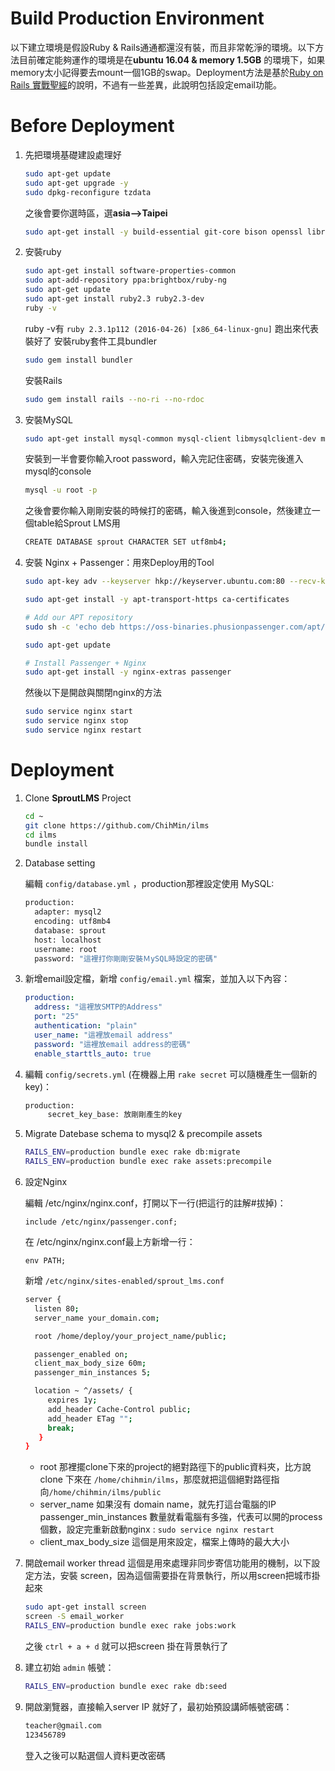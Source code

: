 # Build Production Environment

以下建立環境是假設Ruby & Rails通通都還沒有裝，而且非常乾淨的環境。以下方法目前確定能夠運作的環境是在**ubuntu 16.04 & memory 1.5GB** 的環境下，如果memory太小記得要去mount一個1GB的swap。Deployment方法是基於[Ruby on Rails 實戰聖經](https://ihower.tw/rails/deployment.html)的說明，不過有一些差異，此說明包括設定email功能。

# Before Deployment

1. 先把環境基礎建設處理好

   ```bash
   sudo apt-get update
   sudo apt-get upgrade -y
   sudo dpkg-reconfigure tzdata
   ```

   之後會要你選時區，選**asia-->Taipei**

   ```bash
   sudo apt-get install -y build-essential git-core bison openssl libreadline6-dev curl zlib1g zlib1g-dev libssl-dev libyaml-dev libsqlite3-0 libsqlite3-dev sqlite3  autoconf libc6-dev libpcre3-dev curl libcurl4-nss-dev libxml2-dev libxslt-dev imagemagick nodejs libffi-dev
   ```

2. 安裝ruby
   ```bash
   sudo apt-get install software-properties-common
   sudo apt-add-repository ppa:brightbox/ruby-ng
   sudo apt-get update
   sudo apt-get install ruby2.3 ruby2.3-dev
   ruby -v
   ```
   ruby -v有  `ruby 2.3.1p112 (2016-04-26) [x86_64-linux-gnu]` 跑出來代表裝好了
   安裝ruby套件工具bundler
   ```bash
   sudo gem install bundler
   ```
   安裝Rails
   ```bash
   sudo gem install rails --no-ri --no-rdoc
   ```

3. 安裝MySQL
   ```bash
   sudo apt-get install mysql-common mysql-client libmysqlclient-dev mysql-server
   ```
   安裝到一半會要你輸入root password，輸入完記住密碼，安裝完後進入mysql的console
   ```bash
   mysql -u root -p
   ```
   之後會要你輸入剛剛安裝的時候打的密碼，輸入後進到console，然後建立一個table給Sprout LMS用
   ```bash
   CREATE DATABASE sprout CHARACTER SET utf8mb4;
   ```
4. 安裝 Nginx + Passenger：用來Deploy用的Tool
   ```bash
   sudo apt-key adv --keyserver hkp://keyserver.ubuntu.com:80 --recv-keys 561F9B9CAC40B2F7

   sudo apt-get install -y apt-transport-https ca-certificates

   # Add our APT repository
   sudo sh -c 'echo deb https://oss-binaries.phusionpassenger.com/apt/passenger xenial main > /etc/apt/sources.list.d/passenger.list'

   sudo apt-get update

   # Install Passenger + Nginx
   sudo apt-get install -y nginx-extras passenger
   ```
   然後以下是開啟與關閉nginx的方法
   ```bash
   sudo service nginx start
   sudo service nginx stop
   sudo service nginx restart
   ```

# Deployment

1. Clone **SproutLMS** Project

   ```bash
   cd ~
   git clone https://github.com/ChihMin/ilms
   cd ilms
   bundle install
   ```

2. Database setting

   編輯 `config/database.yml` ，production那裡設定使用 MySQL:

   ```bash
   production:
     adapter: mysql2
     encoding: utf8mb4
     database: sprout
     host: localhost
     username: root
     password: "這裡打你剛剛安裝ＭySQL時設定的密碼"
   ```

3. 新增email設定檔，新增 `config/email.yml` 檔案，並加入以下內容：

   ```yml
   production:
     address: "這裡放SMTP的Address"
     port: "25"
     authentication: "plain"
     user_name: "這裡放email address"
     password: "這裡放email address的密碼"
     enable_starttls_auto: true
   ```

4. 編輯 `config/secrets.yml` (在機器上用 `rake secret` 可以隨機產生一個新的 key)：

   ```bash
   production:
   		secret_key_base: 放剛剛產生的key
   ```

5. Migrate Datebase schema to mysql2 & precompile assets

   ```bash
   RAILS_ENV=production bundle exec rake db:migrate
   RAILS_ENV=production bundle exec rake assets:precompile
   ```

6. 設定Nginx

   編輯 /etc/nginx/nginx.conf，打開以下一行(把這行的註解#拔掉)：

   ```
   include /etc/nginx/passenger.conf;
   ```

   在 /etc/nginx/nginx.conf最上方新增一行：
   ```
   env PATH;
   ```

   新增 `/etc/nginx/sites-enabled/sprout_lms.conf`

   ```bash
   server {
     listen 80;
     server_name your_domain.com;

     root /home/deploy/your_project_name/public;

     passenger_enabled on;
     client_max_body_size 60m;
     passenger_min_instances 5;

     location ~ ^/assets/ {
   	    expires 1y;
   	    add_header Cache-Control public;
   	    add_header ETag "";
    	break;
      }
   }
   ```
   - root 那裡擺clone下來的project的絕對路徑下的public資料夾，比方說clone 下來在 `/home/chihmin/ilms`，那麼就把這個絕對路徑指向`/home/chihmin/ilms/public`
   - server_name 如果沒有 domain name，就先打這台電腦的IP
     passenger_min_instances 數量就看電腦有多強，代表可以開的process 個數，設定完重新啟動nginx : `sudo service nginx restart`
   - client_max_body_size 這個是用來設定，檔案上傳時的最大大小

7. 開啟email worker thread
   這個是用來處理非同步寄信功能用的機制，以下設定方法，安裝 screen，因為這個需要掛在背景執行，所以用screen把城市掛起來
   
   ```bash
   sudo apt-get install screen
   screen -S email_worker
   RAILS_ENV=production bundle exec rake jobs:work
   ```
   之後 `ctrl + a + d` 就可以把screen 掛在背景執行了

8. 建立初始 `admin` 帳號：

   ```bash
   RAILS_ENV=production bundle exec rake db:seed
   ```

9. 開啟瀏覽器，直接輸入server IP 就好了，最初始預設講師帳號密碼：

   ```bash
   teacher@gmail.com
   123456789
   ```

   登入之後可以點選個人資料更改密碼
